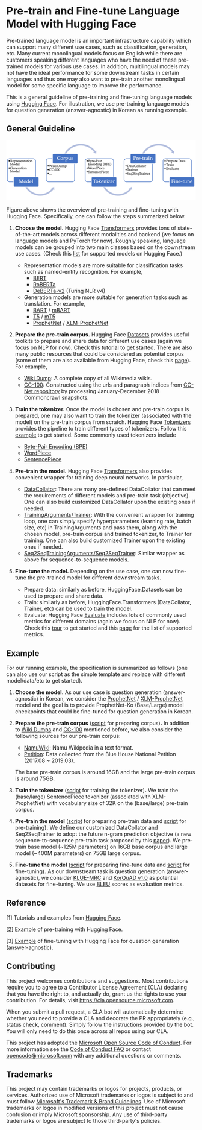 <!-- # Project

> This repo has been populated by an initial template to help get you started. Please
> make sure to update the content to build a great experience for community-building.

As the maintainer of this project, please make a few updates:

- Improving this README.MD file to provide a great experience
- Updating SUPPORT.MD with content about this project's support experience
- Understanding the security reporting process in SECURITY.MD
- Remove this section from the README -->

# Pre-train and Fine-tune Language Model with Hugging Face 


Pre-trained language model is an important infrastructure capability which can support many different use cases, such as classification, generation, etc. Many current monolingual models focus on English while there are customers speaking different languages who have the need of these pre-trained models for various use cases. In addition, multilingual models may not have the ideal performance for some downstream tasks in certain languages and thus one may also want to pre-train another monolingual model for some specific language to improve the performance. 

This is a general guideline of pre-training and fine-tuning language models using [Hugging Face](https://huggingface.co/). For illustration, we use pre-training language models for question generation (answer-agnostic) in Korean as running example.


## General Guideline


![Overview](./doc/Overview.png)

Figure above shows the overview of pre-training and fine-tuning with Hugging Face. Specifically, one can follow the steps summarized below.

1. **Choose the model.** Hugging Face [Transformers](https://huggingface.co/docs/transformers/index) provides tons of state-of-the-art models across different modalities and backend (we focus on language models and PyTorch for now). Roughly speaking, language models can be grouped into two main classes based on the downstream use cases. (Check this [list](https://huggingface.co/docs/transformers/index#supported-models) for supported models on Hugging Face.)
    - Representation models are more suitable for classification tasks such as named-entity recognition. For example,
        - [BERT](https://huggingface.co/docs/transformers/model_doc/bert)
        - [RoBERTa](https://huggingface.co/docs/transformers/model_doc/roberta)
        - [DeBERTa-v2](https://huggingface.co/docs/transformers/model_doc/deberta-v2) (Turing NLR v4)
    - Generation models are more suitable for generation tasks such as translation. For example,
        - [BART](https://huggingface.co/docs/transformers/model_doc/bart) / [mBART](https://huggingface.co/docs/transformers/model_doc/mbart)
        - [T5](https://huggingface.co/docs/transformers/model_doc/t5) / [mT5](https://huggingface.co/docs/transformers/model_doc/mt5)
        - [ProphetNet](https://huggingface.co/docs/transformers/model_doc/prophetnet) / [XLM-ProphetNet](https://huggingface.co/docs/transformers/model_doc/xlm-prophetnet)

2. **Prepare the pre-train corpus.** Hugging Face [Datasets](https://huggingface.co/docs/datasets/index) provides useful toolkits to prepare and share data for different use cases (again we focus on NLP for now). Check this [tutorial](https://huggingface.co/docs/datasets/tutorial) to get started. There are also many public resources that could be considered as potential corpus (some of them are also available from Hugging Face, check this [page](https://huggingface.co/datasets)). For example,
    - [Wiki Dump](https://dumps.wikimedia.org/): A complete copy of all Wikimedia wikis.
    - [CC-100](http://data.statmt.org/cc-100/): Constructed using the urls and paragraph indices from [CC-Net repository](https://github.com/facebookresearch/cc_net) by processing January-December 2018 Commoncrawl snapshots.

3. **Train the tokenizer.** Once the model is chosen and pre-train corpus is prepared, one may also want to train the tokenizer (associated with the model) on the pre-train corpus from scratch. Hugging Face [Tokenizers](https://huggingface.co/docs/tokenizers/index) provides the pipeline to train different types of tokenizers. Follow this [example](https://huggingface.co/docs/tokenizers/pipeline) to get started. Some commonly used tokenizers include 
    - [Byte-Pair Encoding (BPE)](https://huggingface.co/docs/tokenizers/components#models)
    - [WordPiece](https://huggingface.co/docs/tokenizers/components#models)
    - [SentencePiece](https://github.com/google/sentencepiece)

4. **Pre-train the model.** Hugging Face [Transformers](https://huggingface.co/docs/transformers/index) also provides convenient wrapper for training deep neural networks. In particular, 
    - [DataCollator](https://huggingface.co/docs/transformers/main_classes/data_collator): There are many pre-defined DataCollator that can meet the requirements of different models and pre-train task (objective). One can also build customized DataCollator upon the existing ones if needed. 
    - [TrainingArguments/Trainer](https://huggingface.co/docs/transformers/main_classes/trainer): With the convenient wrapper for training loop, one can simply specify hyperparameters (learning rate, batch size, etc) in TrainingArguments and pass them, along with the chosen model,  pre-train corpus and trained tokenizer, to Trainer for training. One can also build customized Trainer upon the existing ones if needed.
    - [Seq2SeqTrainingArguments/Seq2SeqTrainer](https://huggingface.co/docs/transformers/main_classes/trainer): Similar wrapper as above for sequence-to-sequence models.

5. **Fine-tune the model.** Depending on the use case, one can now fine-tune the pre-trained model for different downstream tasks.
    - Prepare data: similarly as before, HuggingFace.Datasets can be used to prepare and share data.
    - Train: similarly as before, HuggingFace.Transformers (DataCollator, Trainer, etc) can be used to train the model.
    - Evaluate: Hugging Face [Evaluate](https://huggingface.co/docs/evaluate/index) includes lots of commonly used metrics for different domains (again we focus on NLP for now). Check this [tour](https://huggingface.co/docs/evaluate/a_quick_tour) to get started and this [page](https://huggingface.co/evaluate-metric) for the list of supported metrics.


## Example


For our running example, the specification is summarized as follows (one can also use our script as the simple template and replace with different model/data/etc to get started).

1. **Choose the model.** As our use case is question generation (answer-agnostic) in Korean, we consider the [ProphetNet](https://arxiv.org/abs/2001.04063) / [XLM-ProphetNet](https://arxiv.org/abs/2104.08006) model and the goal is to provide ProphetNet-Ko (Base/Large) model checkpoints that could be fine-tuned for question generation in Korean.

2. **Prepare the pre-train corpus** ([script](./script/prepare_corpus.py) for preparing corpus)**.** In addition to [Wiki Dumps](https://dumps.wikimedia.org/) and [CC-100](http://data.statmt.org/cc-100/) mentioned before, we also consider the following sources for our pre-train corpus:
    - [NamuWiki](https://github.com/lovit/namuwikitext): Namu Wikipedia in a text format.
    - [Petition](https://github.com/lovit/petitions_archive): Data collected from the Blue House National Petition (2017.08 ~ 2019.03).

    The base pre-train corpus is around 16GB and the large pre-train corpus is around 75GB.

3. **Train the tokenizer** ([script](./script/train_tokenizer.py) for training the tokenizer)**.** We train the (base/large) SentencePiece tokenizer (associated with XLM-ProphetNet) with vocabulary size of 32K on the (base/large) pre-train corpus.

4. **Pre-train the model** ([script](./script/prepare_pretrain_data.py) for preparing pre-train data and [script](./script/prophetnet-ko_pretrain.py) for pre-training)**.** We define our customized DataCollator and Seq2SeqTrainer to adopt the future n-gram prediction objective (a new sequence-to-sequence pre-train task proposed by this [paper](https://arxiv.org/abs/2001.04063)). We pre-train base model (~125M parameters) on 16GB base corpus and large model (~400M parameters) on 75GB large corpus.

5. **Fine-tune the model** ([script](./script/prepare_finetune_data.py) for preparing fine-tune data and [script](./script/prophetnet-ko_finetune.py) for fine-tuning)**.** As our downstream task is question generation (answer-agnostic), we consider [KLUE-MRC](https://klue-benchmark.com/tasks/72/overview/description) and [KorQuAD v1.0](https://huggingface.co/datasets/squad_kor_v1) as potential datasets for fine-tuning. We use [BLEU](https://en.wikipedia.org/wiki/BLEU) scores as evaluation metrics.


## Reference

[1] Tutorials and examples from [Hugging Face](https://huggingface.co/).

[2] [Example](http://ethen8181.github.io/machine-learning/deep_learning/seq2seq/huggingface_torch_transformer.html) of pre-training with Hugging Face.

[3] [Example](https://huggingface.co/ThomasSimonini/t5-end2end-question-generation) of fine-tuning with Hugging Face for question generation (answer-agnostic).


## Contributing


This project welcomes contributions and suggestions.  Most contributions require you to agree to a
Contributor License Agreement (CLA) declaring that you have the right to, and actually do, grant us
the rights to use your contribution. For details, visit https://cla.opensource.microsoft.com.

When you submit a pull request, a CLA bot will automatically determine whether you need to provide
a CLA and decorate the PR appropriately (e.g., status check, comment). Simply follow the instructions
provided by the bot. You will only need to do this once across all repos using our CLA.

This project has adopted the [Microsoft Open Source Code of Conduct](https://opensource.microsoft.com/codeofconduct/).
For more information see the [Code of Conduct FAQ](https://opensource.microsoft.com/codeofconduct/faq/) or
contact [opencode@microsoft.com](mailto:opencode@microsoft.com) with any additional questions or comments.


## Trademarks


This project may contain trademarks or logos for projects, products, or services. Authorized use of Microsoft 
trademarks or logos is subject to and must follow 
[Microsoft's Trademark & Brand Guidelines](https://www.microsoft.com/en-us/legal/intellectualproperty/trademarks/usage/general).
Use of Microsoft trademarks or logos in modified versions of this project must not cause confusion or imply Microsoft sponsorship.
Any use of third-party trademarks or logos are subject to those third-party's policies.

